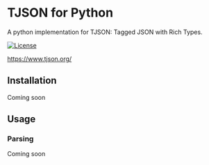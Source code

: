# TJSON for Python

A python implementation for TJSON: Tagged JSON with Rich Types.

[![License](https://img.shields.io/badge/license-MIT-blue.svg)](https://raw.githubusercontent.com/anupsv/tjson-Python/master/LICENSE)

https://www.tjson.org/

## Installation

Coming soon

## Usage

### Parsing

Coming soon
